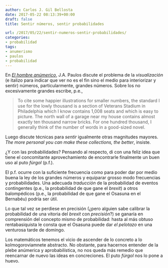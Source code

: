 ```yaml
---
author: Carlos J. Gil Bellosta
date: 2017-05-22 08:13:39+00:00
draft: false
title: Sentir números, sentir probabilidades

url: /2017/05/22/sentir-numeros-sentir-probabilidades/
categories:
- probabilidad
tags:
- anumerismo
- paulos
- probabilidad
---
```


En [_El hombre anúmerico_](https://es.wikipedia.org/wiki/El_hombre_anum%C3%A9rico), J.A. Paulos discute el problema de la _visualización_ (e italizo para indicar que ver no es el fin sino el medio para interiorizar y sentir) números, particularmente, grandes números. Sobre los no excesivamente grandes escribe, p.e.,

>To cite some happier illustrations for smaller numbers, the standard I use for the lowly thousand is a section of Veterans Stadium in Philadelphia which I know contains 1,008 seats and which is easy to picture. The north wall of a garage near my house contains almost exactly ten thousand narrow bricks. For one hundred thousand, I generally think of the number of words in a good-sized novel.

Luego discute técnicas para _sentir_ igualmente otras magnitudes mayores. _The more personal you can make these collections, the better_, insiste.

¿Y con las probabilidades? Pensando al respecto, di con una feliz idea que tiene el concomitante aprovechamiento de encontrarle finalmente un buen uso al puto _fúrgol_ (p.f.).

El p.f. ocurre con la suficiente frecuencia como para poder dar por medio buena la ley de los grandes números y equiparar grosso modo frecuencias y probabilidades. Una adecuada _traducción_ de la probabilidad de eventos contingentes (p.e., la probabilidad de que gane el _brexit_) a otros balompédicos (p.e., la probabilidad de que gane el Osasuna en el Bernabéu) podría ser útil.

Lo que tal vez se perdiese en precisión (¿pero alguien sabe calibrar la probabilidad de una vitoria del _brexit_ con _precisión_?) se ganaría en comprensión del concepto mismo de probabilidad: hasta al más obtuso rentabasiquista le consta que el Osasuna puede dar _el pelotazo_ en una venturosa tarde de domingo.

Los matemáticos tenemos el vicio de ascender de lo concreto a lo kolmogoroviamnete abstracto. No obstante, para hacernos entender de la plebe anúmerica y aprobabilística, no nos queda más remedio que reencarnar de nuevo las ideas en concreciones. El puto _fúrgol_ nos lo pone a huevo.